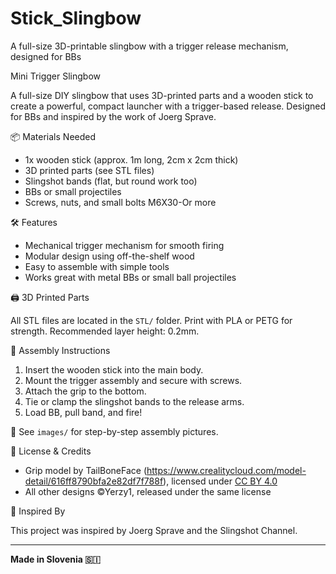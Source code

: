 # Stick_Slingbow
A full-size 3D-printable slingbow with a trigger release mechanism, designed for BBs

Mini Trigger Slingbow

A full-size DIY slingbow that uses 3D-printed parts and a wooden stick to create a powerful, compact launcher with a trigger-based release. Designed for BBs and inspired by the work of Joerg Sprave.

 📦 Materials Needed

- 1x wooden stick (approx. 1m long, 2cm x 2cm thick)
- 3D printed parts (see STL files)
- Slingshot bands (flat, but round work too)
- BBs or small projectiles
- Screws, nuts, and small bolts M6X30-Or more

 🛠️ Features

- Mechanical trigger mechanism for smooth firing
- Modular design using off-the-shelf wood
- Easy to assemble with simple tools
- Works great with metal BBs or small ball projectiles

 🖨️ 3D Printed Parts

All STL files are located in the `STL/` folder. Print with PLA or PETG for strength. Recommended layer height: 0.2mm.

 🔧 Assembly Instructions

1. Insert the wooden stick into the main body.
2. Mount the trigger assembly and secure with screws.
3. Attach the grip to the bottom.
4. Tie or clamp the slingshot bands to the release arms.
5. Load BB, pull band, and fire!

📸 See `images/` for step-by-step assembly pictures.

 📜 License & Credits

- Grip model by TailBoneFace (https://www.crealitycloud.com/model-detail/616ff8790bfa2e82df7f788f), licensed under [CC BY 4.0](https://creativecommons.org/licenses/by/4.0/)
- All other designs ©Yerzy1, released under the same license

 🙌 Inspired By

This project was inspired by Joerg Sprave and the Slingshot Channel.

---

**Made in Slovenia 🇸🇮**
